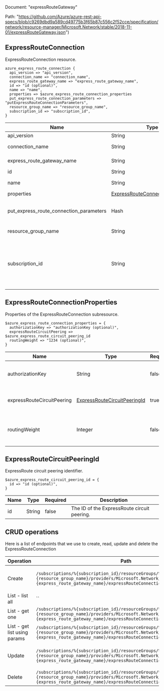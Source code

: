 Document: "expressRouteGateway"


Path: "https://github.com/Azure/azure-rest-api-specs/blob/c9269dbd9a589cd49775b3f65b87c556c2f52cce/specification/network/resource-manager/Microsoft.Network/stable/2018-11-01/expressRouteGateway.json")

## ExpressRouteConnection

ExpressRouteConnection resource.

```puppet
azure_express_route_connection {
  api_version => "api_version",
  connection_name => "connection_name",
  express_route_gateway_name => "express_route_gateway_name",
  id => "id (optional)",
  name => "name",
  properties => $azure_express_route_connection_properties
  put_express_route_connection_parameters => "putExpressRouteConnectionParameters",
  resource_group_name => "resource_group_name",
  subscription_id => "subscription_id",
}
```

| Name        | Type           | Required       | Description       |
| ------------- | ------------- | ------------- | ------------- |
|api_version | String | true | Client API version. |
|connection_name | String | true | The name of the connection subresource. |
|express_route_gateway_name | String | true | The name of the ExpressRoute gateway. |
|id | String | false | Resource ID. |
|name | String | true | The name of the resource. |
|properties | [ExpressRouteConnectionProperties](#expressrouteconnectionproperties) | false |  |
|put_express_route_connection_parameters | Hash | true | Parameters required in an ExpressRouteConnection PUT operation. |
|resource_group_name | String | true | The name of the resource group. |
|subscription_id | String | true | The subscription credentials which uniquely identify the Microsoft Azure subscription. The subscription ID forms part of the URI for every service call. |
        
## ExpressRouteConnectionProperties

Properties of the ExpressRouteConnection subresource.

```puppet
$azure_express_route_connection_properties = {
  authorizationKey => "authorizationKey (optional)",
  expressRouteCircuitPeering => $azure_express_route_circuit_peering_id
  routingWeight => "1234 (optional)",
}
```

| Name        | Type           | Required       | Description       |
| ------------- | ------------- | ------------- | ------------- |
|authorizationKey | String | false | Authorization key to establish the connection. |
|expressRouteCircuitPeering | [ExpressRouteCircuitPeeringId](#expressroutecircuitpeeringid) | true | The ExpressRoute circuit peering. |
|routingWeight | Integer | false | The routing weight associated to the connection. |
        
## ExpressRouteCircuitPeeringId

ExpressRoute circuit peering identifier.

```puppet
$azure_express_route_circuit_peering_id = {
  id => "id (optional)",
}
```

| Name        | Type           | Required       | Description       |
| ------------- | ------------- | ------------- | ------------- |
|id | String | false | The ID of the ExpressRoute circuit peering. |



## CRUD operations

Here is a list of endpoints that we use to create, read, update and delete the ExpressRouteConnection

| Operation | Path | Verb | Description | OperationID |
| ------------- | ------------- | ------------- | ------------- | ------------- |
|Create|`/subscriptions/%{subscription_id}/resourceGroups/%{resource_group_name}/providers/Microsoft.Network/expressRouteGateways/%{express_route_gateway_name}/expressRouteConnections/%{connection_name}`|Put|Creates a connection between an ExpressRoute gateway and an ExpressRoute circuit.|ExpressRouteConnections_CreateOrUpdate|
|List - list all|``||||
|List - get one|`/subscriptions/%{subscription_id}/resourceGroups/%{resource_group_name}/providers/Microsoft.Network/expressRouteGateways/%{express_route_gateway_name}/expressRouteConnections/%{connection_name}`|Get|Gets the specified ExpressRouteConnection.|ExpressRouteConnections_Get|
|List - get list using params|`/subscriptions/%{subscription_id}/resourceGroups/%{resource_group_name}/providers/Microsoft.Network/expressRouteGateways/%{express_route_gateway_name}/expressRouteConnections`|Get|Lists ExpressRouteConnections.|ExpressRouteConnections_List|
|Update|`/subscriptions/%{subscription_id}/resourceGroups/%{resource_group_name}/providers/Microsoft.Network/expressRouteGateways/%{express_route_gateway_name}/expressRouteConnections/%{connection_name}`|Put|Creates a connection between an ExpressRoute gateway and an ExpressRoute circuit.|ExpressRouteConnections_CreateOrUpdate|
|Delete|`/subscriptions/%{subscription_id}/resourceGroups/%{resource_group_name}/providers/Microsoft.Network/expressRouteGateways/%{express_route_gateway_name}/expressRouteConnections/%{connection_name}`|Delete|Deletes a connection to a ExpressRoute circuit.|ExpressRouteConnections_Delete|
